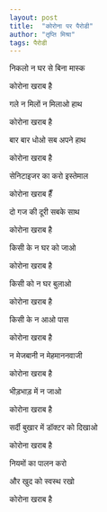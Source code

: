 ```yaml
---
layout: post
title:  "कोरोना पर पैरोडी"
author: "तृप्ति मिश्रा"
tags: पैरोडी
---
```


निकलो न घर से बिना मास्क
  
कोरोना खराब है  

गले न मिलों न मिलाओ हाथ

कोरोना खराब है

बार बार धोओ सब अपने हाथ

कोरोना खराब है 

सेनिटाइजर का करो इस्तेमाल

कोरोना खराब हैँ

दो गज की दूरी सबके साथ

कोरोना खराब है

किसी के न घर को जाओ

कोरोना खराब है

किसी को न घर बुलाओ

कोरोना खराब है

किसी के न आओ पास 

कोरोना खराब है

न मेजबानी न मेहमाननवाजी

कोरोना खराब है

भीड़भाड़ में न जाओ 

कोरोना खराब है

सर्दी बुखार में डॉक्टर को दिखाओ    

कोरोना खराब है      

नियमों का पालन करो     

और खुद को स्वस्थ रखो    

कोरोना खराब है
  
     
